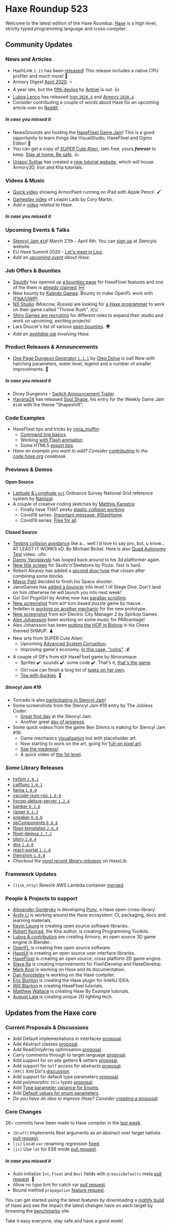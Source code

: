 [_template]: ../templates/roundup.html
[date]: / "2020-04-02 09:51:00"
[modified]: / "2020-04-02 10:55:00"
[published]: / "2020-04-02 12:00:00"
[description]: / "The latest news covering the Haxe community, featuring upcoming talks, the latest HaxeLib releases, game previews and lots more!"
[contributor]: https://twitter.com/teormech "Alexander Hohlov"

# Haxe Roundup 523

Welcome to the latest edition of the Haxe Roundup. [Haxe](http://haxe.org/?ref=haxe.io) is a high level, strictly typed programming language and cross-compiler.

## Community Updates

### News and Articles

- HashLink `1.11` has been [released](https://github.com/HaxeFoundation/hashlink/releases/tag/1.11)! This release includes a native CPU profiler and much more! :tada:
- Armory Digest [April 2020](https://github.com/Naxela/Armory_Digest/blob/master/April-2020/AD-april-2020.md). :star:
- A year late, but the [fifth devlog](https://antriel.com/post/rpg-devlog-5/) by [Antriel](https://twitter.com/PeterAchberger/status/1244718088102326274) is out. :+1:
- [Lubos Lenco](https://twitter.com/luboslenco) has released [Iron `2020.4`](https://github.com/armory3d/iron/releases/tag/20.04) and [Armory `2020.4`](https://github.com/armory3d/armory/releases/tag/20.04).
- Consider contributing a couple of words about Haxe for an upcoming article over on [Reddit](https://www.reddit.com/r/haxe/comments/fsa28y/a_couple_of_words_about_haxe_for_an_article/).

##### _In case you missed it_

- NewsGrounds are hosting the [HaxeFlixel Game Jam](https://www.newgrounds.com/bbs/topic/1450269#bbspost26465536_post_text)! This is a good opportunity to learn things like VisualStudio, HaxeFlixel and Ogmo Editor! :star2:
- You can get a copy of [SUPER Cute Alien](https://twitter.com/SUPERCuteAlien/status/1242206098419056640), `100%` free, yours _**forever**_ to keep. [Stay at home. Be safe](https://setentia-studios.itch.io/super-cute-alien). :+1:
- [Urjasvi Suthar](https://twitter.com/UrjasviS/status/1240657697457999874) has created a [new tutorial website](https://blackgoku36.github.io/BG36-tutorials/), which will house Armory3D, Iron and Kha tutorials.

### Videos & Music

- [Quick video](https://twitter.com/jimmygunawanapp/status/1242254479644188672) showing ArmorPaint running on iPad with Apple Pencil. :paintbrush:
- [Gameplay video](https://twitter.com/CoryAlexMartin/status/1245425830492241920) of Leapin Lads by Cory Martin.
- _Add a [video](https://github.com/skial/haxe.io/labels/video) related to Haxe_.

##### _In case you missed it_


### Upcoming Events & Talks

- [Stencyl Jam `#19`](https://twitter.com/Stencyl/status/1240400427524534277)! March 27th - April 6th. You can [sign up](https://itch.io/jam/stencyl-jam-19) at Stencyls website.
- EU Haxe Summit 2020 - [Let's meet in Linz](https://community.haxe.org/t/eu-haxe-summit-2020-lets-meet-in-linz/2114).
- _Add an [upcoming event](https://github.com/skial/haxe.io/labels/events) about Haxe._

### Job Offers & Bounties

- [Squidly](https://twitter.com/squuuidly/status/1243925472121151488) has opened up [a bounties page](https://github.com/chosencharacters/squidBounties) for HaxeFlixel features and one of the them is [already claimed](https://github.com/chosencharacters/squidBounties/issues/2). :new:
- New bounty by [Kaleido Games](https://twitter.com/KaleidoGames): Bounty to make OpenFL work with [(FNA/UWP)](https://community.openfl.org/t/bounty-to-make-openfl-work-with-fna-uwp-300usd-150usd/12328).
- [NX Studio](https://studionx.ru/) _(Moscow, Russia)_ are looking for [a Haxe programmer](https://hh.ru/vacancy/35432606) to work on their game called "Throne Rush". :ru:
- [Shiro Games are recruiting](https://twitter.com/ncannasse/status/1166704326485651457) for different roles to expand their studio and work on upcoming, exciting projects!
- Lars Doucet's list of various [open bounties](https://github.com/larsiusprime/larsBounties/issues). :earth_africa:
- _Add an [available job](https://github.com/skial/haxe.io/labels/jobs) involving Haxe_.

### Product Releases & Announcements

- [One Page Dungeon Generator `1.1.1`](https://www.patreon.com/posts/35396692) by [Oleg Dolya](https://twitter.com/watawatabou) is out! Now with hatching parameters, water level, legend and a number of smaller improvements. :star2:

##### _In case you missed it_

- Dicey Dungeons - [Switch Announcement Trailer](https://www.youtube.com/watch?v=f3ipCKpW23c).
- [Havana24](https://twitter.com/hav24/status/1241079815953887240) has released [Soul Shape](https://havana24.itch.io/soulshape), his entry for the Weekly Game Jam `#140` with the theme "Shapeshift".

### Code Examples

- HaxeFlixel tips and tricks by [ninja_muffin](https://twitter.com/ninja_muffin99):
    - [Command line basics](https://ninjamuffin99.newgrounds.com/news/post/1090480).
    - Working [with Flash animation](https://ninjamuffin99.newgrounds.com/news/post/1090580).
    - Some HTML5 [export tips](https://ninjamuffin99.newgrounds.com/news/post/1091199).
- _Have an example you want to add? Consider [contributing](https://github.com/HaxeFoundation/code-cookbook#contributing-articles) to the [code.haxe.org](https://code.haxe.org/) cookbook._

### Previews & Demos

#### Open Source

- [Latitude & Longitude `git`](https://github.com/nanjizal/latLongUK) Ordnance Survey National Grid reference system by [Nanjizal](https://twitter.com/Nanjizal_net/status/1244101995230834688).
- A couple of creative coding sketches by [Matthijs Kamstra](https://twitter.com/MatthijsKamstra):
    - Finally have THAT pesky [elastic collision working](https://www.instagram.com/p/B-PnrFjn7me/?igshid=zdtn7ks44jyz).
    - Covid19 series. [Important message: #StayHome](https://www.instagram.com/p/B-RT8tAHXCS/?igshid=wej3mowjqjgs).
    - Covid19 series: [Free for all](https://www.instagram.com/p/B-UDqx1nMVS/).

#### Closed Source

- [Testing collision avoidance](https://twitter.com/dazKind/status/1244769122249998339) like a... well I'd love to say pro, but, u know... AT LEAST IT WORKS xD. By Michael Bickel. Here is also [Quad Autonomy Test](https://www.youtube.com/watch?v=Du2sHf-fVDA&feature=youtu.be) video. :ufo:
- [Danny Yaroslavski](https://twitter.com/dannyaroslavski/status/1244066889896046592) has looped back around to his 3d platformer again.
- [New title screen](https://twitter.com/Pizzamakesgames/status/1244339054302441475) for Skullz'n'Skeletons by Pizza. Text is hard.
- Robert Alvarez has added a [second door type](https://twitter.com/Rob1221dev/status/1244268497678581761) that closes after combining some blocks.
- [Mayur Patil](https://twitter.com/__Mayur___/status/1243971599931334656) decided to finish his Space shooter.
- JanoGames has [added a bouncer](https://twitter.com/jano_games/status/1243919732027338752) into level 1 of Stage Dive. Don't land on him otherwise he will launch you into next week!
- Go! Go! PogoGirl by Andrej now has [parallax scrolling](https://twitter.com/ohsat_games/status/1245417650093686784).
- [New screenshot](https://twitter.com/mauvecow/status/1243746147685953537) from `WIP` turn based puzzle game by mauve.
- fedellen is [working on another mechanic](https://twitter.com/fedellen/status/1243591664863784964) for the new prototype.
- [New screenshot](https://twitter.com/SpirkopGames/status/1243890963182956544) from `WIP` Electric City Manager 2 by Spirkop Games.
- [Alex Johansson](https://twitter.com/alexvscoding/status/1245347348349423617) been working on some music for PARcentage!
- Alex Johansson has been [putting the HOP in Bishop](https://twitter.com/alexvscoding/status/1243679735235973121) in his Chess themed SHMUP. :chess_pawn:
- New arts from SUPER Cute Alien:
    - Upcoming [Advanced System Corruption](https://twitter.com/SUPERCuteAlien/status/1243662966005923841).
    - Improving game's economy. [In this case, "coins"](https://twitter.com/SUPERCuteAlien/status/1245067966712086529). :moneybag:
- A couple of GIFs from `WIP` HaxeFlixel game by librorumque:
    - Sprites :heavy_check_mark:. sounds :heavy_check_mark:. some code :heavy_check_mark:. That's it, [that's the game](https://twitter.com/librorumque/status/1244314337772216323).
    - Girl now can finish a long list of [tasks on her own](https://twitter.com/librorumque/status/1244702215589318658).
    - [Tea with duckies](https://twitter.com/librorumque/status/1245430723080749056). :duck:

##### Stencyl Jam #19

- Torcado is also [participating in Stencyl Jam](https://twitter.com/torcado/status/1244054125358153728)!
- Some screenshots from the Stencyl Jam #19 entry by The Jobless Coder:
    - [Great first day](https://twitter.com/TheJoblessCoder/status/1243826259731173376) at the Stencyl Jam.
    - Another great [day of progress](https://twitter.com/TheJoblessCoder/status/1244049395240165377).
- Some quick videos from the game Ben Simms is making for Stencyl Jam #19:
    - Game mechanics [visualisation](https://twitter.com/zerosimms/status/1243930144877744129) but with placeholder art.
    - Now starting to work on the art, going for [full-on pixel art](https://twitter.com/zerosimms/status/1244216933802795009).
    - [See the madness!](https://twitter.com/zerosimms/status/1244883055673819136)
    - A quick video of [the 1st level](https://twitter.com/zerosimms/status/1245431665607966731).

### _Some_ Library Releases

- [hxfsm `2.0.1`](https://lib.haxe.org/p/hxfsm/)
- [callfunc `1.0.1`](https://lib.haxe.org/p/callfunc/)
- [llama `1.0.0`](https://lib.haxe.org/p/llama/)
- [vscode-json-rpc `1.0.0`](https://lib.haxe.org/p/vscode-json-rpc/)
- [hxcpp-debug-server `1.2.4`](https://lib.haxe.org/p/hxcpp-debug-server/)
- [banker `0.3.0`](https://lib.haxe.org/p/banker/)
- [ripper `0.2.3`](https://lib.haxe.org/p/ripper/)
- [sneaker `0.8.0`](https://lib.haxe.org/p/sneaker/)
- [sbComponents `0.0.8`](https://lib.haxe.org/p/sbComponents/)
- [flixel-templates `2.6.4`](https://lib.haxe.org/p/flixel-templates/)
- [flixel-demos `2.7.2`](https://lib.haxe.org/p/flixel-demos/)
- [glory `2.0.4`](https://lib.haxe.org/p/glory/)
- [dox `1.4.0`](https://lib.haxe.org/p/dox/)
- [react-portal `1.1.0`](https://lib.haxe.org/p/react-portal/)
- [thenshim `1.0.0`](https://lib.haxe.org/p/thenshim/)
- _Checkout the [most recent library releases](https://lib.haxe.org/recent/) on HaxeLib_.

### Framework Updates

- `[tink_http]` Rework AWS Lambda container [merged](https://github.com/haxetink/tink_http/pull/114).

### People & Projects to support

- [Alexander Gordeyko](https://www.patreon.com/axgord) is developing [Pony](https://github.com/AxGord/Pony), a Haxe open-cross-library.
- [Andy Li](https://github.com/users/andyli/sponsorship) is working around the Haxe ecosystem: CI, packaging, docs and learning materials.
- [Kevin Leung](https://www.patreon.com/kevinresol) is creating open source software libraries.
- [Robert Konrad](https://www.patreon.com/RobDangerous), the Kha author, is creating Programming Toolkits.
- [Lubos & contributors](https://armory3d.org/fund) are creating Armory, an open source 3D game engine in Blender.
- [OpenFL](https://www.patreon.com/openfl) is creating free open source software.
- [HaxeUI](https://www.patreon.com/haxeui) is creating an open source user interface libraries.
- [HaxeFlixel](https://www.patreon.com/haxeflixel) is creating an open source, cross platform 2D game engine.
- [Slava Ra](https://www.patreon.com/slavara) is creating improvements for FlashDevelop and HaxeDevelop.
- [Mark Knol](https://www.patreon.com/markknol) is working on Haxe and its documentation.
- [Dan Korostelev](https://www.patreon.com/nadako) is working on the Haxe compiler.
- [Eric Bishton](https://www.patreon.com/EricBishton) is creating the Haxe plugin for IntelliJ IDEA.
- [Will Blanton](https://www.patreon.com/x01010111) is creating HaxeFlixel tutorials.
- [Matthew Wallace](https://www.patreon.com/haxeexamples) is creating Haxe By Example tutorials.
- [August Late](https://www.patreon.com/augustlate) is creating unique 2D lighting tech.

## Updates from the Haxe core

### Current Proposals & Discussions

- Add Default implementations in interfaces [proposal](https://github.com/HaxeFoundation/haxe-evolution/pull/70).
- Add Abstract classes [proposal](https://github.com/HaxeFoundation/haxe-evolution/pull/69).
- Add ReadOnlyArray optimisation [proposal](https://github.com/HaxeFoundation/haxe-evolution/pull/68).
- Carry comments through to target language [proposal](https://github.com/HaxeFoundation/haxe-evolution/pull/65).
- Add support for on site getters & setters [proposal](https://github.com/HaxeFoundation/haxe-evolution/pull/63).
- Add support for `Self` access for abstracts [proposal](https://github.com/HaxeFoundation/haxe-evolution/pull/62).
- `[RFC]` Xml Dsl's [discussion](https://github.com/HaxeFoundation/haxe-evolution/issues/60).
- Add support for default type parameters [proposal](https://github.com/HaxeFoundation/haxe-evolution/pull/50).
- Add polymorphic `this` types [proposal](https://github.com/HaxeFoundation/haxe-evolution/pull/36).
- Add [Type parameter variance for Enums](https://github.com/HaxeFoundation/haxe-evolution/pull/28).
- Add [Default values for enum parameters](https://github.com/HaxeFoundation/haxe-evolution/issues/27).
- _Do you have an idea to improve Haxe? Consider [creating a proposal]._

### Core Changes

26~ commits have been made to Haxe compiler in the [last week].

- `[Draft]` Implements Rest arguments as an abstract over target natives [pull request](https://github.com/HaxeFoundation/haxe/pull/9274).
- `[js]` Local `var` renaming regression [fixed](https://github.com/HaxeFoundation/haxe/issues/9281).
- `[js]` Use `let` for ES6 mode [pull request](https://github.com/HaxeFoundation/haxe/pull/9280).

##### _In case you missed it_

- Auto initialize `Int`, `Float` and `Bool` fields with `@:basicDefaults` meta [pull request](https://github.com/HaxeFoundation/haxe/pull/9265). :star2:
- Allow no type hint for catch var [pull request](https://github.com/HaxeFoundation/haxe/pull/9269).
- Bound method `propagation` [feature request](https://github.com/HaxeFoundation/haxe/issues/9268).

You can get started using the latest features by downloading a [nightly build] of Haxe and see the impact the latest changes have on each target by browsing the [benchmarks] site.

Take it easy everyone, stay safe and have a good week!

[benchmarks]: https://benchs.haxe.org/
[nightly build]: http://build.haxe.org
[creating a proposal]: https://github.com/HaxeFoundation/haxe-evolution
[last week]: https://github.com/issues?q=closed%3A2020-03-26..2020-04-02+org%3Ahaxefoundation+is%3Aclosed+
